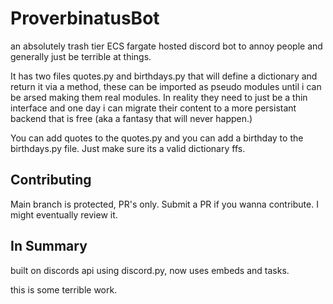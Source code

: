 # ProverbinatusBot

an absolutely trash tier ECS fargate hosted discord bot to annoy people and generally just be terrible at things.

It has two files quotes.py and birthdays.py that will define a dictionary and return it via a method, these can be imported as pseudo modules until i can be arsed making them real modules. In reality they need to just be a thin interface and one day i can migrate their content to a more persistant backend that is free (aka a fantasy that will never happen.)

You can add quotes to the quotes.py and you can add a birthday to the birthdays.py file. Just make sure its a valid dictionary ffs.

## Contributing

Main branch is protected, PR's only. Submit a PR if you wanna contribute. I might eventually review it.

## In Summary

built on discords api using discord.py, now uses embeds and tasks.

this is some terrible work. 
